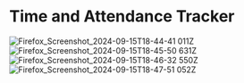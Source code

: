 # Time and Attendance Tracker

![Firefox_Screenshot_2024-09-15T18-44-41 011Z](https://github.com/user-attachments/assets/4301aff0-462c-4128-861d-bb5fee4d46fc)
![Firefox_Screenshot_2024-09-15T18-45-50 631Z](https://github.com/user-attachments/assets/bdd0aa4f-4442-4a69-94ed-1cce1ca62a45)
![Firefox_Screenshot_2024-09-15T18-46-32 550Z](https://github.com/user-attachments/assets/b586d245-e364-4fc6-9802-37e852c2c08e)
![Firefox_Screenshot_2024-09-15T18-47-51 052Z](https://github.com/user-attachments/assets/499f1324-a34c-4921-ba4e-c28d87dcf872)
